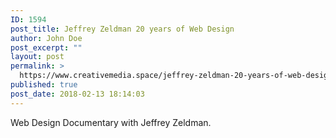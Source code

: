 ```yaml
---
ID: 1594
post_title: Jeffrey Zeldman 20 years of Web Design
author: John Doe
post_excerpt: ""
layout: post
permalink: >
  https://www.creativemedia.space/jeffrey-zeldman-20-years-of-web-design/
published: true
post_date: 2018-02-13 18:14:03
---
```

Web Design Documentary with Jeffrey Zeldman.